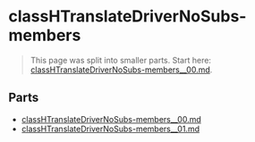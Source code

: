 # classHTranslateDriverNoSubs-members

> This page was split into smaller parts. Start here: [classHTranslateDriverNoSubs-members__00.md](classHTranslateDriverNoSubs-members__00.md).

## Parts

- [classHTranslateDriverNoSubs-members__00.md](classHTranslateDriverNoSubs-members__00.md)
- [classHTranslateDriverNoSubs-members__01.md](classHTranslateDriverNoSubs-members__01.md)
